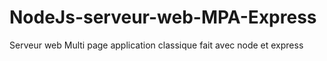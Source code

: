 # NodeJs-serveur-web-MPA-Express
 Serveur web Multi page application classique fait avec node et express
